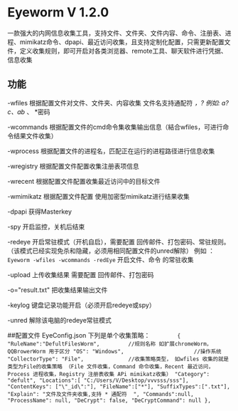 # Eyeworm V 1.2.0 
一款强大的内网信息收集工具，支持文件、文件夹、文件内容、命令、注册表、进程、mimikatz命令、dpapi、最近访问收集，且支持定制化配置，只需更新配置文件，定义收集规则，即可开启对各类浏览器、remote工具、聊天软件进行凭据、信息收集
## 功能
-wfiles  根据配置文件对文件、文件夹、内容收集 文件名支持通配符 *，?  例如: a?c、ab* 、 *密码


-wcommands  根据配置文件的cmd命令集收集输出信息（結合wfiles，可进行命令结果文件收集）


-wprocess 根据配置文件的进程名，匹配正在运行的进程路径进行信息收集


-wregistry 根据配置文件配置收集注册表项信息


-wrecent  根据配置文件配置收集最近访问中的目标文件


-wmimikatz 根据配置文件配置 使用加密型mimikatz进行结果收集


-dpapi 获得Masterkey


-spy 开启监控，关机后结束


-redeye 开启常驻模式（开机自启），需要配置 回传邮件、打包密码、常驻规则。（该模式已经实现免杀和隐藏，必须用相同配置文件的unred解除）
例如 ：`Eyeworm -wfiles -wcommands -redEye` 开启文件、命令 的常驻收集


-upload 上传收集结果 需要配置 回传邮件、打包密码


-o="result.txt" 把收集结果输出文件


-keylog 键盘记录功能开启（必须开启redeye或spy）


-unred 解除该电脑的redeye常驻模式

##配置文件 EyeConfig.json
下列是单个收集策略：
`        {
            "RuleName":"DefultFilesWorm",         //规则名称 如扩展chromeWorm，QQBrowerWorm 用于区分
            "OS": "Windows",                      //操作系统   
            "CollectorType": "File",              //收集策略类型， 如wfiles 收集的就是类型为File的收集策略 （File 文件收集，Command 命令收集，Recent 最近访问，Process 进程收集，Registry 注册表收集 APi mimikatz收集）
            "Category": "defult",
            "Locations":[ "C:/Users/V/Desktop/vvvsss/sss"],
            "ContentKeys": ["\"_id\":"],
            "FileName":["*"],
            "SuffixTypes":[".txt"],
            "Explain": "文件及文件夹收集,支持 * 通配符  ",
            "Commands":null,
            "ProcessName": null,
            "DeCrypt": false,
            "DeCryptCommand": null
        },`
